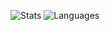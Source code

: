 ![Stats](https://github-readme-stats.vercel.app/api?username=rajgoel&include_all_commits=true)
![Languages](https://github-readme-stats.vercel.app/api/top-langs/?username=rajgoel)

